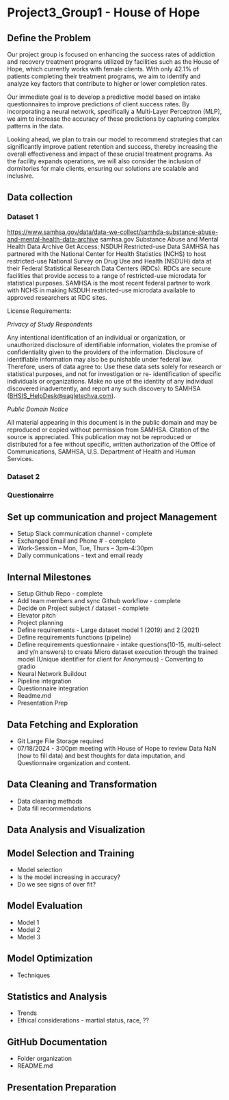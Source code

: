 # Project3_Group1 - House of Hope

## Define the Problem

Our project group is focused on enhancing the success rates of addiction and recovery treatment programs utilized by facilities such as the House of Hope, which currently works with female clients. With only 42.1% of patients completing their treatment programs, we aim to identify and analyze key factors that contribute to higher or lower completion rates.

Our immediate goal is to develop a predictive model based on intake questionnaires to improve predictions of client success rates. By incorporating a neural network, specifically a Multi-Layer Perceptron (MLP), we aim to increase the accuracy of these predictions by capturing complex patterns in the data.

Looking ahead, we plan to train our model to recommend strategies that can significantly improve patient retention and success, thereby increasing the overall effectiveness and impact of these crucial treatment programs. As the facility expands operations, we will also consider the inclusion of dormitories for male clients, ensuring our solutions are scalable and inclusive.

## Data collection

### Dataset 1

https://www.samhsa.gov/data/data-we-collect/samhda-substance-abuse-and-mental-health-data-archive
samhsa.gov
Substance Abuse and Mental Health Data Archive
Get Access: NSDUH Restricted-use Data SAMHSA has partnered with the National Center for Health Statistics (NCHS) to host restricted-use National Survey on Drug Use and Health (NSDUH) data at their Federal Statistical Research Data Centers (RDCs). RDCs are secure facilities that provide access to a range of restricted-use microdata for statistical purposes. SAMHSA is the most recent federal partner to work with NCHS in making NSDUH restricted-use microdata available to approved researchers at RDC sites.

License Requirements:

_Privacy of Study Respondents_

Any intentional identification of an individual or organization, or unauthorized disclosure of
identifiable information, violates the promise of confidentiality given to the providers of the
information. Disclosure of identifiable information may also be punishable under federal law.
Therefore, users of data agree to:
Use these data sets solely for research or statistical purposes, and not for investigation or re-
identification of specific individuals or organizations.
Make no use of the identity of any individual discovered inadvertently, and report any such discovery
to SAMHSA (BHSIS_HelpDesk@eagletechva.com).

_Public Domain Notice_

All material appearing in this document is in the public domain and may be reproduced or copied
without permission from SAMHSA. Citation of the source is appreciated. This publication may
not be reproduced or distributed for a fee without specific, written authorization of the Office of
Communications, SAMHSA, U.S. Department of Health and Human Services.

### Dataset 2

### Questionairre

## Set up communication and project Management

- Setup Slack communication channel - complete
- Exchanged Email and Phone # - complete
- Work-Session – Mon, Tue, Thurs – 3pm-4:30pm
- Daily communications - text and email ready

## Internal Milestones

- Setup Github Repo - complete
- Add team members and sync Github workflow - complete
- Decide on Project subject / dataset - complete
- Elevator pitch
- Project planning
- Define requirements - Large dataset model 1 (2019) and 2 (2021)
- Define requirements functions (pipeline)
- Define requirements questionnaire - intake questions(10-15, multi-select and y/n answers) to create Micro dataset execution through the trained model (Unique identifier for client for Anonymous) - Converting to gradio
- Neural Network Buildout
- Pipeline integration
- Questionnaire integration
- Readme.md
- Presentation Prep

## Data Fetching and Exploration

- Git Large File Storage required
- 07/18/2024 - 3:00pm meeting with House of Hope to review Data NaN (how to fill data) and best thoughts for data imputation, and Questionnaire organization and content.

## Data Cleaning and Transformation

- Data cleaning methods
- Data fill recommendations

## Data Analysis and Visualization

## Model Selection and Training

- Model selection
- Is the model increasing in accuracy?
- Do we see signs of over fit?

## Model Evaluation

- Model 1
- Model 2
- Model 3

## Model Optimization

- Techniques

## Statistics and Analysis

- Trends
- Ethical considerations - martial status, race, ??

## GitHub Documentation

- Folder organization
- README.md

## Presentation Preparation
